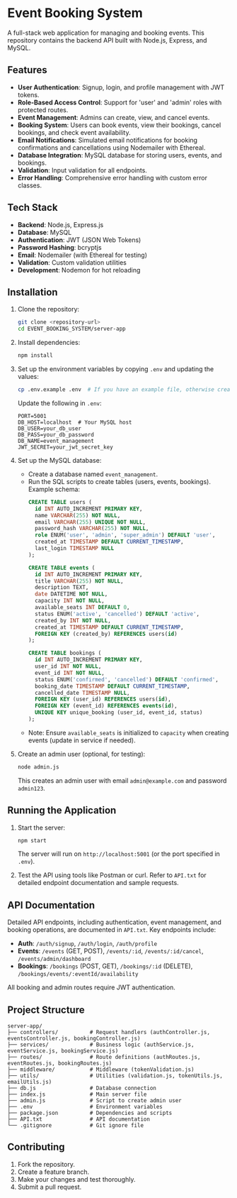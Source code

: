 # Event Booking System

A full-stack web application for managing and booking events. This repository contains the backend API built with Node.js, Express, and MySQL.

## Features

- **User Authentication**: Signup, login, and profile management with JWT tokens.
- **Role-Based Access Control**: Support for 'user' and 'admin' roles with protected routes.
- **Event Management**: Admins can create, view, and cancel events.
- **Booking System**: Users can book events, view their bookings, cancel bookings, and check event availability.
- **Email Notifications**: Simulated email notifications for booking confirmations and cancellations using Nodemailer with Ethereal.
- **Database Integration**: MySQL database for storing users, events, and bookings.
- **Validation**: Input validation for all endpoints.
- **Error Handling**: Comprehensive error handling with custom error classes.

## Tech Stack

- **Backend**: Node.js, Express.js
- **Database**: MySQL
- **Authentication**: JWT (JSON Web Tokens)
- **Password Hashing**: bcryptjs
- **Email**: Nodemailer (with Ethereal for testing)
- **Validation**: Custom validation utilities
- **Development**: Nodemon for hot reloading

## Installation

1. Clone the repository:
   ```bash
   git clone <repository-url>
   cd EVENT_BOOKING_SYSTEM/server-app
   ```

2. Install dependencies:
   ```bash
   npm install
   ```

3. Set up the environment variables by copying `.env` and updating the values:
   ```bash
   cp .env.example .env  # If you have an example file, otherwise create .env
   ```
   Update the following in `.env`:
   ```
   PORT=5001
   DB_HOST=localhost  # Your MySQL host
   DB_USER=your_db_user
   DB_PASS=your_db_password
   DB_NAME=event_management
   JWT_SECRET=your_jwt_secret_key
   ```

4. Set up the MySQL database:
   - Create a database named `event_management`.
   - Run the SQL scripts to create tables (users, events, bookings). Example schema:
     ```sql
     CREATE TABLE users (
       id INT AUTO_INCREMENT PRIMARY KEY,
       name VARCHAR(255) NOT NULL,
       email VARCHAR(255) UNIQUE NOT NULL,
       password_hash VARCHAR(255) NOT NULL,
       role ENUM('user', 'admin', 'super_admin') DEFAULT 'user',
       created_at TIMESTAMP DEFAULT CURRENT_TIMESTAMP,
       last_login TIMESTAMP NULL
     );

     CREATE TABLE events (
       id INT AUTO_INCREMENT PRIMARY KEY,
       title VARCHAR(255) NOT NULL,
       description TEXT,
       date DATETIME NOT NULL,
       capacity INT NOT NULL,
       available_seats INT DEFAULT 0,
       status ENUM('active', 'cancelled') DEFAULT 'active',
       created_by INT NOT NULL,
       created_at TIMESTAMP DEFAULT CURRENT_TIMESTAMP,
       FOREIGN KEY (created_by) REFERENCES users(id)
     );

     CREATE TABLE bookings (
       id INT AUTO_INCREMENT PRIMARY KEY,
       user_id INT NOT NULL,
       event_id INT NOT NULL,
       status ENUM('confirmed', 'cancelled') DEFAULT 'confirmed',
       booking_date TIMESTAMP DEFAULT CURRENT_TIMESTAMP,
       cancelled_date TIMESTAMP NULL,
       FOREIGN KEY (user_id) REFERENCES users(id),
       FOREIGN KEY (event_id) REFERENCES events(id),
       UNIQUE KEY unique_booking (user_id, event_id, status)
     );
     ```
   - Note: Ensure `available_seats` is initialized to `capacity` when creating events (update in service if needed).

5. Create an admin user (optional, for testing):
   ```bash
   node admin.js
   ```
   This creates an admin user with email `admin@example.com` and password `admin123`.

## Running the Application

1. Start the server:
   ```bash
   npm start
   ```
   The server will run on `http://localhost:5001` (or the port specified in `.env`).

2. Test the API using tools like Postman or curl. Refer to `API.txt` for detailed endpoint documentation and sample requests.

## API Documentation

Detailed API endpoints, including authentication, event management, and booking operations, are documented in `API.txt`. Key endpoints include:

- **Auth**: `/auth/signup`, `/auth/login`, `/auth/profile`
- **Events**: `/events` (GET, POST), `/events/:id`, `/events/:id/cancel`, `/events/admin/dashboard`
- **Bookings**: `/bookings` (POST, GET), `/bookings/:id` (DELETE), `/bookings/events/:eventId/availability`

All booking and admin routes require JWT authentication.

## Project Structure

```
server-app/
├── controllers/          # Request handlers (authController.js, eventsController.js, bookingController.js)
├── services/             # Business logic (authService.js, eventService.js, bookingService.js)
├── routes/               # Route definitions (authRoutes.js, eventRoutes.js, bookingRoutes.js)
├── middleware/           # Middleware (tokenValidation.js)
├── utils/                # Utilities (validation.js, tokenUtils.js, emailUtils.js)
├── db.js                 # Database connection
├── index.js              # Main server file
├── admin.js              # Script to create admin user
├── .env                  # Environment variables
├── package.json          # Dependencies and scripts
├── API.txt               # API documentation
└── .gitignore            # Git ignore file
```

## Contributing

1. Fork the repository.
2. Create a feature branch.
3. Make your changes and test thoroughly.
4. Submit a pull request.

